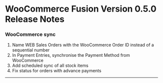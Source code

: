# WooCommerce Fusion Version 0.5.0 Release Notes

### WooCommerce sync
1. Name WEB Sales Orders with the WooCommerce Order ID instead of a sequential number
1. In Payment Entries, synchronise the Payment Method from WooCommerce
1. Add scheduled sync of all stock items
1. Fix status for orders with advance payments

---